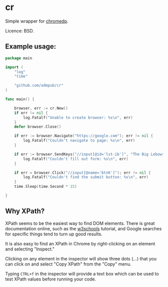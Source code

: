 # cr

Simple wrapper for [chromedp](https://github.com/knq/chromedp).

Licence: BSD.

## Example usage:

```go
package main

import (
    "log"
    "time"

    "github.com/admpub/cr"
)

func main() {

    browser, err := cr.New()
    if err != nil {
        log.Fatalf("Unable to create browser: %s\n", err)
    }
    defer browser.Close()

    if err := browser.Navigate("https://google.com"); err != nil {
        log.Fatalf("Couldn't navigate to page: %s\n", err)
    }

    if err := browser.SendKeys("//input[@id='lst-ib']", "The Big Lebowski"); err != nil {
        log.Fatalf("Couldn't fill out form: %s\n", err)
    }

    if err = browser.Click("//input[@name='btnK']"); err != nil {
        log.Fatalf("Couldn't find the submit button: %s\n", err)
    }
    time.Sleep(time.Second * 15)

}
```

## Why XPath?

XPath seems to be the easiest way to find DOM elements. There is great documentation online, such as the [w3schools](https://www.w3schools.com/xml/xpath_intro.asp) tutorial, and Google searches for specific things tend to turn up good results.

It is also easy to find an XPath in Chrome by right-clicking on an element and selecting "Inspect."

Clicking on any element in the inspector will show three dots (...) that you can click on and select "Copy XPath" from the "Copy" menu.

Typing `CTRL+f` in the inspector will provide a text box which can be used to test XPath values before running your code.
